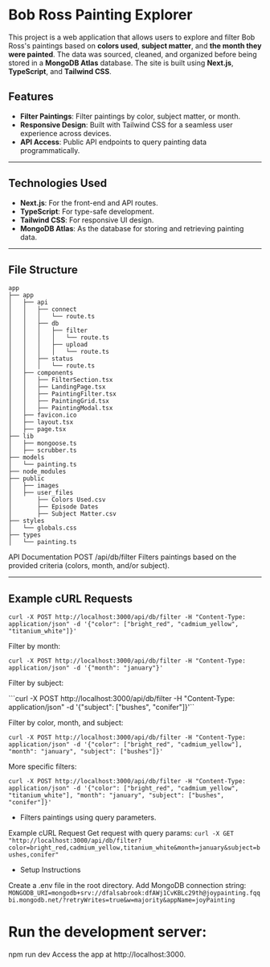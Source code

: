 # Bob Ross Painting Explorer

This project is a web application that allows users to explore and filter Bob Ross's paintings based on **colors used**, **subject matter**, and **the month they were painted**. The data was sourced, cleaned, and organized before being stored in a **MongoDB Atlas** database. The site is built using **Next.js**, **TypeScript**, and **Tailwind CSS**.

## Features
- **Filter Paintings**: Filter paintings by color, subject matter, or month.
- **Responsive Design**: Built with Tailwind CSS for a seamless user experience across devices.
- **API Access**: Public API endpoints to query painting data programmatically.

---

## Technologies Used
- **Next.js**: For the front-end and API routes.
- **TypeScript**: For type-safe development.
- **Tailwind CSS**: For responsive UI design.
- **MongoDB Atlas**: As the database for storing and retrieving painting data.

---

## File Structure
```
app
├── app
│   ├── api
│   │   ├── connect
│   │   │   └── route.ts
│   │   ├── db
│   │   │   ├── filter
│   │   │   │   └── route.ts
│   │   │   ├── upload
│   │   │   │   └── route.ts
│   │   ├── status
│   │   │   └── route.ts
│   ├── components
│   │   ├── FilterSection.tsx
│   │   ├── LandingPage.tsx
│   │   ├── PaintingFilter.tsx
│   │   ├── PaintingGrid.tsx
│   │   ├── PaintingModal.tsx
│   ├── favicon.ico
│   ├── layout.tsx
│   ├── page.tsx
├── lib
│   ├── mongoose.ts
│   ├── scrubber.ts
├── models
│   └── painting.ts
├── node_modules
├── public
│   ├── images
│   ├── user_files
│       ├── Colors Used.csv
│       ├── Episode Dates
│       ├── Subject Matter.csv
├── styles
│   └── globals.css
├── types
│   └── painting.ts
```

API Documentation
POST /api/db/filter
Filters paintings based on the provided criteria (colors, month, and/or subject).

 ---

## Example cURL Requests

```curl -X POST http://localhost:3000/api/db/filter -H "Content-Type: application/json" -d '{"color": ["bright_red", "cadmium_yellow", "titanium_white"]}'```

Filter by month:

```curl -X POST http://localhost:3000/api/db/filter -H "Content-Type: application/json" -d '{"month": "january"}'```

Filter by subject:

```curl -X POST http://localhost:3000/api/db/filter -H "Content-Type: application/json" -d '{"subject": ["bushes", "conifer"]}'``

Filter by color, month, and subject:

```curl -X POST http://localhost:3000/api/db/filter -H "Content-Type: application/json" -d '{"color": ["bright_red", "cadmium_yellow"], "month": "january", "subject": ["bushes"]}'```

More specific filters:

```curl -X POST http://localhost:3000/api/db/filter -H "Content-Type: application/json" -d '{"color": ["bright_red", "cadmium_yellow", "titanium_white"], "month": "january", "subject": ["bushes", "conifer"]}'```

- Filters paintings using query parameters.

Example cURL Request
Get request with query params:
```curl -X GET "http://localhost:3000/api/db/filter?color=bright_red,cadmium_yellow,titanium_white&month=january&subject=bushes,conifer"```

- Setup Instructions

Create a .env file in the root directory.
Add MongoDB connection string:
```MONGODB_URI=mongodb+srv://dfalsabrook:dfAWj1CvKBLc29th@joypainting.fqqbi.mongodb.net/?retryWrites=true&w=majority&appName=joyPainting```


# Run the development server:

npm run dev
Access the app at http://localhost:3000.
